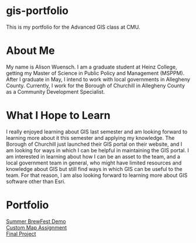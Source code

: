 # gis-portfolio
This is my portfolio for the Advanced GIS class at CMU.

# About Me
My name is Alison Wuensch. I am a graduate student at Heinz College, getting my Master of Science in Public Policy and Management (MSPPM). After I graduate in May, I intend to work with local governments in Allegheny County. Currently, I work for the Borough of Churchill in Allegheny County as a Community Development Specialist.


# What I Hope to Learn
I really enjoyed learning about GIS last semester and am looking forward to learning more about it this semester and applying my knowledge. The Borough of Churchill just launched their GIS portal on their website, and I am looking for ways in which I can be helpful in maintaining the GIS portal. I am interested in learning about how I can be an asset to the team, and a local government team in general, who might have limited resources and knowledge about GIS but still find ways in which GIS can be useful to the team. For that reason, I am also looking forward to learning more about GIS software other than Esri. 

# Portfolio
[Summer BrewFest Demo](/summerbrewfestdemo.md)
<br>
[Custom Map Assignment](/custommapassignment.md)
<br>
[Final Project](/finalproject.md)
